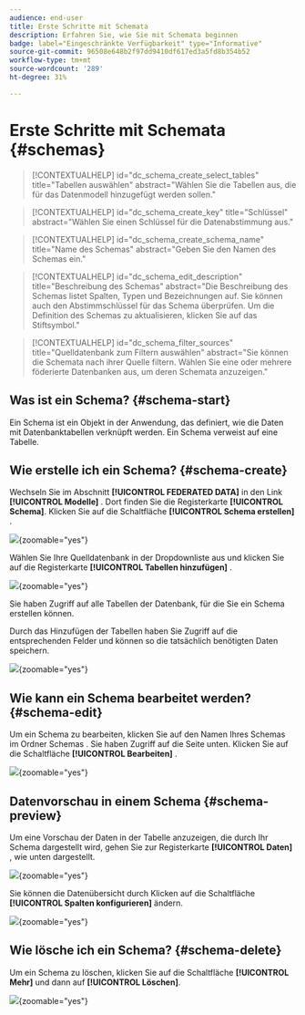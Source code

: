 ```yaml
---
audience: end-user
title: Erste Schritte mit Schemata
description: Erfahren Sie, wie Sie mit Schemata beginnen
badge: label="Eingeschränkte Verfügbarkeit" type="Informative"
source-git-commit: 96508e648b2f97dd9410df617ed3a5fd8b354b52
workflow-type: tm+mt
source-wordcount: '289'
ht-degree: 31%

---
```


# Erste Schritte mit Schemata {#schemas}


>[!CONTEXTUALHELP]
>id="dc_schema_create_select_tables"
>title="Tabellen auswählen"
>abstract="Wählen Sie die Tabellen aus, die für das Datenmodell hinzugefügt werden sollen."

>[!CONTEXTUALHELP]
>id="dc_schema_create_key"
>title="Schlüssel"
>abstract="Wählen Sie einen Schlüssel für die Datenabstimmung aus."

>[!CONTEXTUALHELP]
>id="dc_schema_create_schema_name"
>title="Name des Schemas"
>abstract="Geben Sie den Namen des Schemas ein."


>[!CONTEXTUALHELP]
>id="dc_schema_edit_description"
>title="Beschreibung des Schemas"
>abstract="Die Beschreibung des Schemas listet Spalten, Typen und Bezeichnungen auf. Sie können auch den Abstimmschlüssel für das Schema überprüfen. Um die Definition des Schemas zu aktualisieren, klicken Sie auf das Stiftsymbol."

>[!CONTEXTUALHELP]
>id="dc_schema_filter_sources"
>title="Quelldatenbank zum Filtern auswählen"
>abstract="Sie können die Schemata nach ihrer Quelle filtern. Wählen Sie eine oder mehrere föderierte Datenbanken aus, um deren Schemata anzuzeigen."


## Was ist ein Schema? {#schema-start}

Ein Schema ist ein Objekt in der Anwendung, das definiert, wie die Daten mit Datenbanktabellen verknüpft werden.
Ein Schema verweist auf eine Tabelle.

## Wie erstelle ich ein Schema? {#schema-create}

Wechseln Sie im Abschnitt **[!UICONTROL FEDERATED DATA]** in den Link **[!UICONTROL Modelle]** . Dort finden Sie die Registerkarte **[!UICONTROL Schema]**.
Klicken Sie auf die Schaltfläche **[!UICONTROL Schema erstellen]** .

![](assets/schema_create.png){zoomable="yes"}

Wählen Sie Ihre Quelldatenbank in der Dropdownliste aus und klicken Sie auf die Registerkarte **[!UICONTROL Tabellen hinzufügen]** .

![](assets/schema_tables.png){zoomable="yes"}

Sie haben Zugriff auf alle Tabellen der Datenbank, für die Sie ein Schema erstellen können.

Durch das Hinzufügen der Tabellen haben Sie Zugriff auf die entsprechenden Felder und können so die tatsächlich benötigten Daten speichern.

![](assets/schema_fields.png){zoomable="yes"}

## Wie kann ein Schema bearbeitet werden? {#schema-edit}

Um ein Schema zu bearbeiten, klicken Sie auf den Namen Ihres Schemas im Ordner Schemas . Sie haben Zugriff auf die Seite unten.
Klicken Sie auf die Schaltfläche **[!UICONTROL Bearbeiten]** .

![](assets/schema_edit.png){zoomable="yes"}

## Datenvorschau in einem Schema {#schema-preview}

Um eine Vorschau der Daten in der Tabelle anzuzeigen, die durch Ihr Schema dargestellt wird, gehen Sie zur Registerkarte **[!UICONTROL Daten]** , wie unten dargestellt.

![](assets/schema_data.png){zoomable="yes"}

Sie können die Datenübersicht durch Klicken auf die Schaltfläche **[!UICONTROL Spalten konfigurieren]** ändern.

![](assets/schema_columns.png){zoomable="yes"}

## Wie lösche ich ein Schema? {#schema-delete}

Um ein Schema zu löschen, klicken Sie auf die Schaltfläche **[!UICONTROL Mehr]** und dann auf **[!UICONTROL Löschen]**.

![](assets/schema_delete.png){zoomable="yes"}